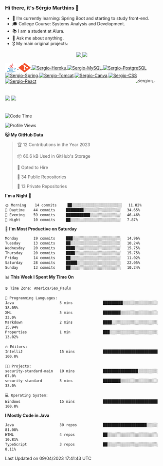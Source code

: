 ### Hi there, it's Sérgio Marthins 👋


- 🌱 I’m currently learning: Spring Boot and starting to study front-end.
- 🎓 College Course: Systems Analysis and Development.
- 📚  I am a student at Alura.
- 💬 Ask me about anything.
- 🎖 My main original projects: 

<div align="center">
  <a href="https://github.com/Almadavic">
  <img height="180em" src="https://github-readme-stats.vercel.app/api?username=Marthiins&show_icons=true&theme=dracula&include_all_commits=true&count_private=true"/>
  <img height="180em" src="https://github-readme-stats.vercel.app/api/top-langs/?username=Marthiins&layout=compact&langs_count=7&theme=dracula"/>
</div>
<div style="display: inline_block"><br>
  <img align="center" alt="Sergio-Java" height="30" width="40" src="https://raw.githubusercontent.com/devicons/devicon/master/icons/java/java-original.svg">
  <img align="center" alt="Sergio-Git" height="30" width="40" src="https://raw.githubusercontent.com/devicons/devicon/master/icons/git/git-original.svg">
  <img align="center" alt="Sergio-Heroku" height="30" width="40" src="https://cdn.jsdelivr.net/gh/devicons/devicon/icons/heroku/heroku-plain-wordmark.svg" />             
  <img align="center" alt="Sergio-MySQL" height="30" width="40" src="https://cdn.jsdelivr.net/gh/devicons/devicon/icons/mysql/mysql-original-wordmark.svg" />
  <img align="center" alt="Sergio-PostgreSQL" height="30" width="40" src="https://cdn.jsdelivr.net/gh/devicons/devicon/icons/postgresql/postgresql-plain-wordmark.svg" />
  <img align="center" alt="Sergio-Spring" height="30" width="40" src="https://cdn.jsdelivr.net/gh/devicons/devicon/icons/spring/spring-original-wordmark.svg" />
  <img align="center" alt="Sergio-Tomcat" height="30" width="40" src="https://cdn.jsdelivr.net/gh/devicons/devicon/icons/tomcat/tomcat-original-wordmark.svg" />
  <img align="center" alt="Sergio-Canva" height="30" width="40" src="https://cdn.jsdelivr.net/gh/devicons/devicon/icons/canva/canva-original.svg" />
  <img align="center" alt="Sergio-CSS" height="30" width="40" src="https://cdn.jsdelivr.net/gh/devicons/devicon/icons/css3/css3-original.svg" />
  <img align="center" alt="Sergio-React" height="30" width="40" src="https://cdn.jsdelivr.net/gh/devicons/devicon/icons/react/react-original.svg" />        
  <img align="right" alt="Sergio-pic" height="150" style="border-radius:50px;" src="https://user-images.githubusercontent.com/47826754/188357708-748fc4f4-5846-47a3-9063-ce04eeefcb8f.png">
</div>

#

<div> 
 <a href = "mailto:sergio.marthiins@gmail.com"><img src="https://img.shields.io/badge/-Gmail-%23333?style=for-the-badge&logo=gmail&logoColor=white" target="_blank"></a>
  <a href="https://www.linkedin.com/in/.........../" target="_blank"><img src="https://img.shields.io/badge/-LinkedIn-%230077B5?style=for-the-badge&logo=linkedin&logoColor=white" target="_blank"></a> 
</div>

#

<!--START_SECTION:waka-->
![Code Time](http://img.shields.io/badge/Code%20Time-39%20hrs%2045%20mins-blue)

![Profile Views](http://img.shields.io/badge/Profile%20Views-0-blue)

**🐱 My GitHub Data** 

> 🏆 12 Contributions in the Year 2023
 > 
> 📦 60.6 kB Used in GitHub's Storage 
 > 
> 💼 Opted to Hire
 > 
> 📜 34 Public Repositories 
 > 
> 🔑 13 Private Repositories  
 > 
**I'm a Night 🦉** 

```text
🌞 Morning    14 commits     ██░░░░░░░░░░░░░░░░░░░░░░░   11.02% 
🌇 Daytime    44 commits     ████████░░░░░░░░░░░░░░░░░   34.65% 
🌃 Evening    59 commits     ███████████░░░░░░░░░░░░░░   46.46% 
🌙 Night      10 commits     ██░░░░░░░░░░░░░░░░░░░░░░░   7.87%

```
📅 **I'm Most Productive on Saturday** 

```text
Monday       19 commits     ███░░░░░░░░░░░░░░░░░░░░░░   14.96% 
Tuesday      13 commits     ██░░░░░░░░░░░░░░░░░░░░░░░   10.24% 
Wednesday    20 commits     ████░░░░░░░░░░░░░░░░░░░░░   15.75% 
Thursday     20 commits     ████░░░░░░░░░░░░░░░░░░░░░   15.75% 
Friday       14 commits     ██░░░░░░░░░░░░░░░░░░░░░░░   11.02% 
Saturday     28 commits     █████░░░░░░░░░░░░░░░░░░░░   22.05% 
Sunday       13 commits     ██░░░░░░░░░░░░░░░░░░░░░░░   10.24%

```


📊 **This Week I Spent My Time On** 

```text
⌚︎ Time Zone: America/Sao_Paulo

💬 Programming Languages: 
Java                     5 mins              █████████░░░░░░░░░░░░░░░░   38.05% 
XML                      5 mins              ████████░░░░░░░░░░░░░░░░░   33.0% 
Markdown                 2 mins              ████░░░░░░░░░░░░░░░░░░░░░   15.94% 
Properties               1 min               ███░░░░░░░░░░░░░░░░░░░░░░   13.02%

🔥 Editors: 
IntelliJ                 15 mins             █████████████████████████   100.0%

🐱‍💻 Projects: 
security-standard-main   10 mins             ████████████████░░░░░░░░░   67.0% 
security-standard        5 mins              ████████░░░░░░░░░░░░░░░░░   33.0%

💻 Operating System: 
Windows                  15 mins             █████████████████████████   100.0%

```

**I Mostly Code in Java** 

```text
Java                     30 repos            ████████████████████░░░░░   81.08% 
HTML                     4 repos             ██░░░░░░░░░░░░░░░░░░░░░░░   10.81% 
TypeScript               3 repos             ██░░░░░░░░░░░░░░░░░░░░░░░   8.11%

```



 Last Updated on 09/04/2023 17:41:43 UTC
<!--END_SECTION:waka-->

